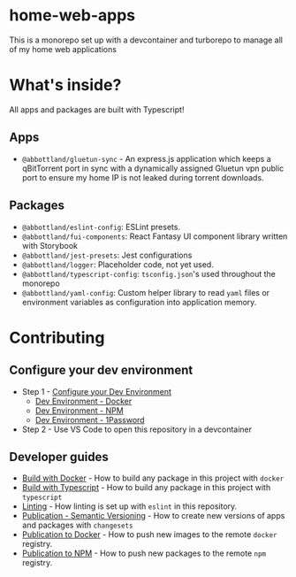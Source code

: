 # home-web-apps

This is a monorepo set up with a devcontainer and turborepo to manage all of my home web applications

# What's inside?

All apps and packages are built with Typescript!

## Apps

- `@abbottland/gluetun-sync` - An express.js application which keeps a qBitTorrent port in sync with a dynamically assigned Gluetun vpn public port to ensure my home IP is not leaked during torrent downloads.

## Packages
- `@abbottland/eslint-config`: ESLint presets.
- `@abbottland/fui-components`: React Fantasy UI component library written with Storybook
- `@abbottland/jest-presets`: Jest configurations
- `@abbottland/logger`: Placeholder code, not yet used.
- `@abbottland/typescript-config`: `tsconfig.json`'s used throughout the monorepo
- `@abbottland/yaml-config`: Custom helper library to read `yaml` files or environment variables as configuration into application memory.

# Contributing

## Configure your dev environment
- Step 1 - [Configure your Dev Environment](./docs/dev-env-main.md)
  - [Dev Environment - Docker](./docs/dev-env-docker.md)
  - [Dev Environment - NPM](./docs/dev-env-npm.md)
  - [Dev Environment - 1Password](./docs/dev-env-op.md)
- Step 2 - Use VS Code to open this repository in a devcontainer

## Developer guides

- [Build with Docker](./docs/dev-guide-build-with-docker.md) - How to build any package in this project with `docker`
- [Build with Typescript](./docs/dev-guide-build-with-typescript.md) - How to build any package in this project with `typescript`
- [Linting](./docs/dev-guide-linting.md) - How linting is set up with `eslint` in this repository.
- [Publication - Semantic Versioning](./docs/dev-guide-publication-semver.md) - How to create new versions of apps and packages with `changesets`
- [Publication to Docker](./docs/dev-guide-publication-to-docker.md) - How to push new images to the remote `docker` registry.
- [Publication to NPM](./docs/dev-guide-publication-to-npm.md) - How to push new packages to the remote `npm` registry.